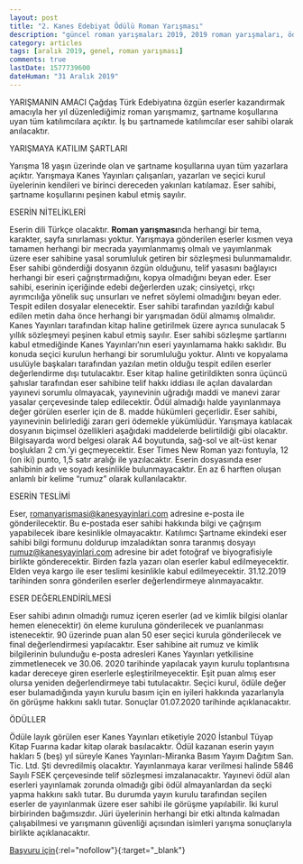```yaml
---
layout: post
title: "2. Kanes Edebiyat Ödülü Roman Yarışması"
description: "güncel roman yarışmaları 2019, 2019 roman yarışmaları, ödüllü yarışmalar 2019"
category: articles
tags: [aralık 2019, genel, roman yarışması]
comments: true
lastDate: 1577739600
dateHuman: "31 Aralık 2019"
---
```


YARIŞMANIN AMACI
Çağdaş Türk Edebiyatına özgün eserler kazandırmak amacıyla her yıl düzenlediğimiz roman yarışmamız, şartname koşullarına uyan tüm katılımcılara açıktır. İş bu şartnamede katılımcılar eser sahibi olarak anılacaktır.

YARIŞMAYA KATILIM ŞARTLARI

Yarışma 18 yaşın üzerinde olan ve şartname koşullarına uyan tüm yazarlara açıktır.
Yarışmaya Kanes Yayınları çalışanları, yazarları ve seçici kurul üyelerinin kendileri ve birinci dereceden yakınları katılamaz.
Eser sahibi, şartname koşullarını peşinen kabul etmiş sayılır.

ESERİN NİTELİKLERİ

Eserin dili Türkçe olacaktır.
**Roman yarışması**nda herhangi bir tema, karakter, sayfa sınırlaması yoktur.
Yarışmaya gönderilen eserler kısmen veya tamamen herhangi bir mecrada yayımlanmamış olmalı ve yayımlanmak üzere eser sahibine yasal sorumluluk getiren bir sözleşmesi bulunmamalıdır.
Eser sahibi gönderdiği dosyanın özgün olduğunu, telif yasasını bağlayıcı herhangi bir eseri çağrıştırmadığını, kopya olmadığını beyan eder.
Eser sahibi, eserinin içeriğinde edebi değerlerden uzak; cinsiyetçi, ırkçı ayrımcılığa yönelik suç unsurları ve nefret söylemi olmadığını beyan eder. Tespit edilen dosyalar elenecektir.
Eser sahibi tarafından yazıldığı kabul edilen metin daha önce herhangi bir yarışmadan ödül almamış olmalıdır. Kanes Yayınları tarafından kitap haline getirilmek üzere ayrıca sunulacak 5 yıllık sözleşmeyi peşinen kabul etmiş sayılır. Eser sahibi sözleşme şartlarını kabul etmediğinde Kanes Yayınları’nın eseri yayınlamama hakkı saklıdır. Bu konuda seçici kurulun herhangi bir sorumluluğu yoktur.
Alıntı ve kopyalama usulüyle başkaları tarafından yazılan metin olduğu tespit edilen eserler değerlendirme dışı tutulacaktır.
Eser kitap haline getirildikten sonra üçüncü şahıslar tarafından eser sahibine telif hakkı iddiası ile açılan davalardan yayınevi sorumlu olmayacak, yayınevinin uğradığı maddi ve manevi zarar yasalar çerçevesinde talep edilecektir.
Ödül almadığı halde yayınlanmaya değer görülen eserler için de 8. madde hükümleri geçerlidir. Eser sahibi, yayınevinin belirlediği zararı geri ödemekle yükümlüdür.
Yarışmaya katılacak dosyanın biçimsel özellikleri aşağıdaki maddelerde belirtildiği gibi olacaktır.
Bilgisayarda word belgesi olarak A4 boyutunda, sağ-sol ve alt-üst kenar boşlukları 2 cm.’yi geçmeyecektir.
Eser Times New Roman yazı fontuyla, 12 (on iki) punto, 1,5 satır aralığı ile yazılacaktır.
Eserin dosyasında eser sahibinin adı ve soyadı kesinlikle bulunmayacaktır. En az 6 harften oluşan anlamlı bir kelime “rumuz” olarak kullanılacaktır.

ESERİN TESLİMİ

Eser, romanyarismasi@kanesyayinlari.com adresine e-posta ile gönderilecektir. Bu e-postada eser sahibi hakkında bilgi ve çağrışım yapabilecek ibare kesinlikle olmayacaktır.
Katılımcı Şartname ekindeki eser sahibi bilgi formunu doldurup imzaladıktan sonra taranmış dosyayı rumuz@kanesyayinlari.com adresine bir adet fotoğraf ve biyografisiyle birlikte gönderecektir.
Birden fazla yazarı olan eserler kabul edilmeyecektir. Elden veya kargo ile eser teslimi kesinlikle kabul edilmeyecektir.
31.12.2019 tarihinden sonra gönderilen eserler değerlendirmeye alınmayacaktır.

ESER DEĞERLENDİRİLMESİ

Eser sahibi adının olmadığı rumuz içeren eserler (ad ve kimlik bilgisi olanlar hemen elenecektir) ön eleme kuruluna gönderilecek ve puanlanması istenecektir. 90 üzerinde puan alan 50 eser seçici kurula gönderilecek ve final değerlendirmesi yapılacaktır.
Eser sahibine ait rumuz ve kimlik bilgilerinin bulunduğu e-posta adresleri Kanes Yayınları yetkilisine zimmetlenecek ve 30.06. 2020 tarihinde yapılacak yayın kurulu toplantısına kadar dereceye giren eserlerle eşleştirilmeyecektir. Eşit puan almış eser olursa yeniden değerlendirmeye tabi tutulacaktır.
Seçici kurul, ödüle değer eser bulamadığında yayın kurulu basım için en iyileri hakkında yazarlarıyla ön görüşme hakkını saklı tutar.
Sonuçlar 01.07.2020 tarihinde açıklanacaktır.

ÖDÜLLER

Ödüle layık görülen eser Kanes Yayınları etiketiyle 2020 İstanbul Tüyap Kitap
Fuarına kadar kitap olarak basılacaktır.
Ödül kazanan eserin yayın hakları 5 (beş) yıl süreyle Kanes Yayınları-Miranka Basım Yayım Dağıtım San. Tic. Ltd. Şti devredilmiş olacaktır. Yayınlanmaya karar verilmesi halinde 5846 Sayılı FSEK çerçevesinde telif sözleşmesi imzalanacaktır.
Yayınevi ödül alan eserleri yayınlamak zorunda olmadığı gibi ödül almayanlardan da seçki yapma hakkını saklı tutar. Bu durumda yayın kurulu tarafından seçilen eserler de yayınlanmak üzere eser sahibi ile görüşme yapılabilir. İki kurul birbirinden bağımsızdır.
Jüri üyelerinin herhangi bir etki altında kalmadan çalışabilmesi ve yarışmanın güvenliği açısından isimleri yarışma sonuçlarıyla birlikte açıklanacaktır.

[Başvuru için](https://www.kanesyayinlari.com/link_goster.asp?id=170&utm_source=edebiyatyarismalari.com&utm_medium=affiliate&utm_campaign=cpc){:rel="nofollow"}{:target="_blank"}